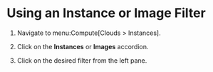 # Using an Instance or Image Filter

1.  Navigate to menu:Compute\[Clouds \> Instances\].

2.  Click on the **Instances** or **Images** accordion.

3.  Click on the desired filter from the left pane.

